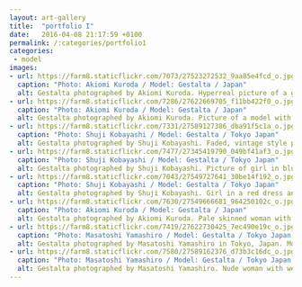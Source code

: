 ```yaml
---
layout: art-gallery
title:  "portfolio I"
date:   2016-04-08 21:17:59 +0100
permalink: /:categories/portfolio1
categories:
 - model
images:
- url: https://farm8.staticflickr.com/7073/27523272532_9aa85e4fcd_o.jpg
  caption: "Photo: Akiomi Kuroda / Model: Gestalta / Japan"
  alt: Gestalta photographed by Akiomi Kuroda. Hyperreal picture of a girl in a Japanese Landscape
- url: https://farm8.staticflickr.com/7286/27622669705_f11bb422f0_o.jpg
  caption: "Photo: Akiomi Kuroda / Model: Gestalta / Japan"
  alt: Gestalta photographed by Akiomi Kuroda. Picture of a model with long hair. Stormy horizon, Japanese
- url: https://farm8.staticflickr.com/7331/27589127386_dba91f5c1a_o.jpg
  caption: "Photo: Shuji Kobayashi / Model: Gestalta / Tokyo Japan"
  alt: Gestalta photographed by Shuji Kobayashi. Faded, vintage style picture of seated woman with undone shirt.
- url: https://farm8.staticflickr.com/7477/27345419790_049bf41af3_o.jpg
  caption: "Photo: Shuji Kobayashi / Model: Gestalta / Tokyo Japan"
  alt: Gestalta photographed by Shuji Kobayashi. Picture of girl in blue dress in a vintage style room.
- url: https://farm8.staticflickr.com/7043/27549727641_30be14f192_o.jpg
  caption: "Photo: Shuji Kobayashi / Model: Gestalta / Tokyo Japan"
  alt: Gestalta photographed by Shuji Kobayashi. Girl in a red dress and red lipstick smoking a cigarette
- url: https://farm8.staticflickr.com/7630/27549666681_964250102c_o.jpg
  caption: "Photo: Akiomi Kuroda / Model: Gestalta / Japan"
  alt: Gestalta photographed by Akiomi Kuroda. Pale skinned woman with long dark hair and a black skirt
- url: https://farm8.staticflickr.com/7419/27622730425_7ec490e19c_o.jpg
  caption: "Photo: Masatoshi Yamashiro / Model: Gestalta / Tokyo Japan, June 2015"
  alt: Gestalta photographed by Masatoshi Yamashiro in Tokyo, Japan. Model posing with vintage cars, wearing Alexander McQueen.
- url: https://farm8.staticflickr.com/7580/27589162376_d73b3c16dc_o.jpg
  caption: "Photo: Masatoshi Yamashiro / Model: Gestalta / Tokyo Japan, June 2015"
  alt: Gestalta photographed by Masatoshi Yamashiro. Nude woman with welding equipment
---
```


